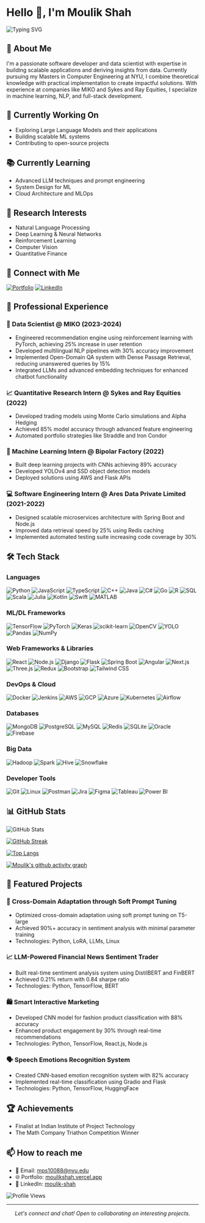 # Hello 👋, I'm Moulik Shah

![Typing SVG](https://readme-typing-svg.herokuapp.com?font=Fira+Code&pause=1000&width=435&lines=Software+Developer+%7C+Data+Scientist+%7C+ML+Engineer)

## 🚀 About Me
I'm a passionate software developer and data scientist with expertise in building scalable applications and deriving insights from data. Currently pursuing my Masters in Computer Engineering at NYU, I combine theoretical knowledge with practical implementation to create impactful solutions. With experience at companies like MIKO and Sykes and Ray Equities, I specialize in machine learning, NLP, and full-stack development.

## 🔭 Currently Working On
- Exploring Large Language Models and their applications
- Building scalable ML systems
- Contributing to open-source projects

## 📚 Currently Learning
- Advanced LLM techniques and prompt engineering
- System Design for ML
- Cloud Architecture and MLOps

## 🔬 Research Interests
- Natural Language Processing
- Deep Learning & Neural Networks
- Reinforcement Learning
- Computer Vision
- Quantitative Finance

## 🔗 Connect with Me
[![Portfolio](https://img.shields.io/badge/Portfolio-000000?style=for-the-badge&logo=About.me&logoColor=white)](https://moulikshah.vercel.app/)
[![LinkedIn](https://img.shields.io/badge/LinkedIn-0077B5?style=for-the-badge&logo=linkedin&logoColor=white)](https://www.linkedin.com/in/moulik-shah/)

## 💼 Professional Experience

### 🤖 Data Scientist @ MIKO (2023-2024)
- Engineered recommendation engine using reinforcement learning with PyTorch, achieving 25% increase in user retention
- Developed multilingual NLP pipelines with 30% accuracy improvement
- Implemented Open-Domain QA system with Dense Passage Retrieval, reducing unanswered queries by 15%
- Integrated LLMs and advanced embedding techniques for enhanced chatbot functionality

### 📈 Quantitative Research Intern @ Sykes and Ray Equities (2022)
- Developed trading models using Monte Carlo simulations and Alpha Hedging
- Achieved 85% model accuracy through advanced feature engineering
- Automated portfolio strategies like Straddle and Iron Condor

### 🧠 Machine Learning Intern @ Bipolar Factory (2022)
- Built deep learning projects with CNNs achieving 89% accuracy
- Developed YOLOv4 and SSD object detection models
- Deployed solutions using AWS and Flask APIs

### 💻 Software Engineering Intern @ Ares Data Private Limited (2021-2022)
- Designed scalable microservices architecture with Spring Boot and Node.js
- Improved data retrieval speed by 25% using Redis caching
- Implemented automated testing suite increasing code coverage by 30%

## 🛠️ Tech Stack

### Languages
![Python](https://img.shields.io/badge/Python-3776AB?style=for-the-badge&logo=python&logoColor=white)
![JavaScript](https://img.shields.io/badge/JavaScript-F7DF1E?style=for-the-badge&logo=javascript&logoColor=black)
![TypeScript](https://img.shields.io/badge/TypeScript-007ACC?style=for-the-badge&logo=typescript&logoColor=white)
![C++](https://img.shields.io/badge/C++-00599C?style=for-the-badge&logo=cplusplus&logoColor=white)
![Java](https://img.shields.io/badge/Java-ED8B00?style=for-the-badge&logo=openjdk&logoColor=white)
![C#](https://img.shields.io/badge/C%23-239120?style=for-the-badge&logo=c-sharp&logoColor=white)
![Go](https://img.shields.io/badge/Go-00ADD8?style=for-the-badge&logo=go&logoColor=white)
![R](https://img.shields.io/badge/R-276DC3?style=for-the-badge&logo=r&logoColor=white)
![SQL](https://img.shields.io/badge/SQL-4479A1?style=for-the-badge&logo=mysql&logoColor=white)
![Scala](https://img.shields.io/badge/Scala-DC322F?style=for-the-badge&logo=scala&logoColor=white)
![Julia](https://img.shields.io/badge/Julia-9558B2?style=for-the-badge&logo=julia&logoColor=white)
![Kotlin](https://img.shields.io/badge/Kotlin-0095D5?style=for-the-badge&logo=kotlin&logoColor=white)
![Swift](https://img.shields.io/badge/Swift-FA7343?style=for-the-badge&logo=swift&logoColor=white)
![MATLAB](https://img.shields.io/badge/MATLAB-0076A8?style=for-the-badge&logo=mathworks&logoColor=white)

### ML/DL Frameworks
![TensorFlow](https://img.shields.io/badge/TensorFlow-FF6F00?style=for-the-badge&logo=tensorflow&logoColor=white)
![PyTorch](https://img.shields.io/badge/PyTorch-EE4C2C?style=for-the-badge&logo=pytorch&logoColor=white)
![Keras](https://img.shields.io/badge/Keras-D00000?style=for-the-badge&logo=keras&logoColor=white)
![scikit-learn](https://img.shields.io/badge/Scikit_Learn-F7931E?style=for-the-badge&logo=scikit-learn&logoColor=white)
![OpenCV](https://img.shields.io/badge/OpenCV-5C3EE8?style=for-the-badge&logo=opencv&logoColor=white)
![YOLO](https://img.shields.io/badge/YOLO-00FFFF?style=for-the-badge&logo=yolo&logoColor=black)
![Pandas](https://img.shields.io/badge/Pandas-150458?style=for-the-badge&logo=pandas&logoColor=white)
![NumPy](https://img.shields.io/badge/NumPy-013243?style=for-the-badge&logo=numpy&logoColor=white)

### Web Frameworks & Libraries
![React](https://img.shields.io/badge/React-20232A?style=for-the-badge&logo=react&logoColor=61DAFB)
![Node.js](https://img.shields.io/badge/Node.js-43853D?style=for-the-badge&logo=node.js&logoColor=white)
![Django](https://img.shields.io/badge/Django-092E20?style=for-the-badge&logo=django&logoColor=white)
![Flask](https://img.shields.io/badge/Flask-000000?style=for-the-badge&logo=flask&logoColor=white)
![Spring Boot](https://img.shields.io/badge/Spring_Boot-6DB33F?style=for-the-badge&logo=spring-boot&logoColor=white)
![Angular](https://img.shields.io/badge/Angular-DD0031?style=for-the-badge&logo=angular&logoColor=white)
![Next.js](https://img.shields.io/badge/Next.js-000000?style=for-the-badge&logo=next.js&logoColor=white)
![Three.js](https://img.shields.io/badge/Three.js-000000?style=for-the-badge&logo=three.js&logoColor=white)
![Redux](https://img.shields.io/badge/Redux-764ABC?style=for-the-badge&logo=redux&logoColor=white)
![Bootstrap](https://img.shields.io/badge/Bootstrap-7952B3?style=for-the-badge&logo=bootstrap&logoColor=white)
![Tailwind CSS](https://img.shields.io/badge/Tailwind_CSS-38B2AC?style=for-the-badge&logo=tailwind-css&logoColor=white)

### DevOps & Cloud
![Docker](https://img.shields.io/badge/Docker-2496ED?style=for-the-badge&logo=docker&logoColor=white)
![Jenkins](https://img.shields.io/badge/Jenkins-D24939?style=for-the-badge&logo=jenkins&logoColor=white)
![AWS](https://img.shields.io/badge/AWS-232F3E?style=for-the-badge&logo=amazon-aws&logoColor=white)
![GCP](https://img.shields.io/badge/GCP-4285F4?style=for-the-badge&logo=google-cloud&logoColor=white)
![Azure](https://img.shields.io/badge/Azure-0089D6?style=for-the-badge&logo=microsoft-azure&logoColor=white)
![Kubernetes](https://img.shields.io/badge/Kubernetes-326CE5?style=for-the-badge&logo=kubernetes&logoColor=white)
![Airflow](https://img.shields.io/badge/Airflow-017CEE?style=for-the-badge&logo=apache-airflow&logoColor=white)

### Databases
![MongoDB](https://img.shields.io/badge/MongoDB-4EA94B?style=for-the-badge&logo=mongodb&logoColor=white)
![PostgreSQL](https://img.shields.io/badge/PostgreSQL-316192?style=for-the-badge&logo=postgresql&logoColor=white)
![MySQL](https://img.shields.io/badge/MySQL-4479A1?style=for-the-badge&logo=mysql&logoColor=white)
![Redis](https://img.shields.io/badge/Redis-DC382D?style=for-the-badge&logo=redis&logoColor=white)
![SQLite](https://img.shields.io/badge/SQLite-07405E?style=for-the-badge&logo=sqlite&logoColor=white)
![Oracle](https://img.shields.io/badge/Oracle-F80000?style=for-the-badge&logo=oracle&logoColor=white)
![Firebase](https://img.shields.io/badge/Firebase-FFCA28?style=for-the-badge&logo=firebase&logoColor=black)

### Big Data
![Hadoop](https://img.shields.io/badge/Hadoop-66CCFF?style=for-the-badge&logo=apache-hadoop&logoColor=black)
![Spark](https://img.shields.io/badge/Spark-E25A1C?style=for-the-badge&logo=apache-spark&logoColor=white)
![Hive](https://img.shields.io/badge/Hive-FDEE21?style=for-the-badge&logo=apache-hive&logoColor=black)
![Snowflake](https://img.shields.io/badge/Snowflake-29B5E8?style=for-the-badge&logo=snowflake&logoColor=white)

### Developer Tools
![Git](https://img.shields.io/badge/Git-F05032?style=for-the-badge&logo=git&logoColor=white)
![Linux](https://img.shields.io/badge/Linux-FCC624?style=for-the-badge&logo=linux&logoColor=black)
![Postman](https://img.shields.io/badge/Postman-FF6C37?style=for-the-badge&logo=postman&logoColor=white)
![Jira](https://img.shields.io/badge/Jira-0052CC?style=for-the-badge&logo=jira&logoColor=white)
![Figma](https://img.shields.io/badge/Figma-F24E1E?style=for-the-badge&logo=figma&logoColor=white)
![Tableau](https://img.shields.io/badge/Tableau-E97627?style=for-the-badge&logo=tableau&logoColor=white)
![Power BI](https://img.shields.io/badge/Power_BI-F2C811?style=for-the-badge&logo=power-bi&logoColor=black)

## 📊 GitHub Stats
![GitHub Stats](https://github-readme-stats.vercel.app/api?username=MoulikShah&show_icons=true&theme=radical)

[![GitHub Streak](https://github-readme-streak-stats.herokuapp.com/?user=MoulikShah&theme=radical)](https://git.io/streak-stats)

[![Top Langs](https://github-readme-stats.vercel.app/api/top-langs/?username=MoulikShah&layout=compact&theme=radical)](https://github.com/anuraghazra/github-readme-stats)

[![Moulik's github activity graph](https://github-readme-activity-graph.vercel.app/graph?username=MoulikShah&theme=react-dark)](https://github.com/ashutosh00710/github-readme-activity-graph)

## 🎯 Featured Projects

### 🤖 Cross-Domain Adaptation through Soft Prompt Tuning
- Optimized cross-domain adaptation using soft prompt tuning on T5-large
- Achieved 90%+ accuracy in sentiment analysis with minimal parameter training
- Technologies: Python, LoRA, LLMs, Linux

### 📈 LLM-Powered Financial News Sentiment Trader
- Built real-time sentiment analysis system using DistilBERT and FinBERT
- Achieved 0.21% return with 0.84 sharpe ratio
- Technologies: Python, TensorFlow, BERT

### 🛍️ Smart Interactive Marketing
- Developed CNN model for fashion product classification with 88% accuracy
- Enhanced product engagement by 30% through real-time recommendations
- Technologies: Python, TensorFlow, React.js, Node.js

### 🗣️ Speech Emotions Recognition System
- Created CNN-based emotion recognition system with 82% accuracy
- Implemented real-time classification using Gradio and Flask
- Technologies: Python, TensorFlow, HuggingFace

## 🏆 Achievements
- Finalist at Indian Institute of Project Technology
- The Math Company Triathon Competition Winner

## 📫 How to reach me
- 📧 Email: mps10088@nyu.edu
- 🌐 Portfolio: [moulikshah.vercel.app](https://moulikshah.vercel.app/)
- 💼 LinkedIn: [moulik-shah](https://linkedin.com/in/moulik-shah)

![Profile Views](https://komarev.com/ghpvc/?username=MoulikShah)

---
<p align="center">
  <i>Let's connect and chat! Open to collaborating on interesting projects.</i>
</p>
